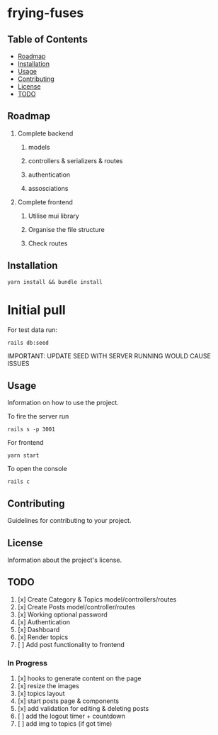 # frying-fuses

## Table of Contents

- [Roadmap](#roadmap)
- [Installation](#installation)
- [Usage](#usage)
- [Contributing](#contributing)
- [License](#license)
- [TODO](#todo)

## Roadmap

1. Complete backend

   1. models

   2. controllers & serializers & routes

   3. authentication

   4. assosciations

2. Complete frontend

   1. Utilise mui library

   2. Organise the file structure

   3. Check routes

## Installation

```
yarn install && bundle install
```

# Initial pull

For test data run:

```
rails db:seed
```

IMPORTANT: UPDATE SEED WITH SERVER RUNNING WOULD CAUSE ISSUES

## Usage

Information on how to use the project.

To fire the server run

```
rails s -p 3001
```

For frontend

```
yarn start
```

To open the console

```
rails c
```

## Contributing

Guidelines for contributing to your project.

## License

Information about the project's license.

## TODO

1. [x] Create Category & Topics model/controllers/routes
2. [x] Create Posts model/controller/routes
3. [x] Working optional password
4. [x] Authentication
5. [x] Dashboard
6. [x] Render topics
7. [ ] Add post functionality to frontend

### In Progress

1. [x] hooks to generate content on the page
2. [x] resize the images
3. [x] topics layout
4. [x] start posts page & components
5. [x] add validation for editing & deleting posts
6. [ ] add the logout timer + countdown
7. [ ] add img to topics (if got time)
